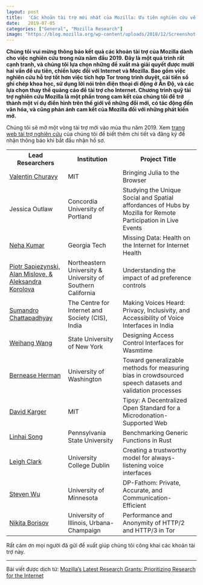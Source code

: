 ```yaml
---
layout: post
title:  'Các khoản tài trợ mới nhất của Mozilla: Ưu tiên nghiên cứu về Internet'
date:   2019-07-05
categories: ["General", "Mozilla Research"]
image: "https://blog.mozilla.org/wp-content/uploads/2018/12/Screenshot-2018-12-17-19.35.47-600x330.png"
---
```


**Chúng tôi vui mừng thông báo kết quả các khoản tài trợ của Mozilla dành cho việc nghiên cứu trong nửa năm đầu 2019. Đây là một quá trình rất cạnh tranh, và chúng tôi lựa chọn những đề xuất mà giải quyết được mười hai vấn đề ưu tiên, chiến lược đối với Internet và Mozilla. Bao gồm việc nghiên cứu hỗ trợ tốt hơn việc tích hợp Tor trong trình duyệt, cải tiến sổ ghi chép khoa học, sử dụng lời nói trên điện thoại di động ở Ấn Độ, và các lựa chọn thay thế quảng cáo để tài trợ cho Internet. Chương trình quỹ tài trợ nghiên cứu Mozilla là một phần trong cam kết của chúng tôi để trở thành một ví dụ điển hình trên thế giới về những đổi mới, có tác động đến văn hóa, và cũng phản ánh cam kết của Mozilla đối với những phát kiến mở.**

Chúng tôi sẽ mở một vòng tài trợ mới vào mùa thu năm 2019. Xem [trang web tài trợ nghiên cứu](https://research.mozilla.org/research-grants/) của chúng tôi để biết thêm chi tiết và đăng ký để nhận thông báo khi bắt đầu nhận hồ sơ.

<table class="mdl-data-table">
<tbody>
<tr>
<th class="mdl-data-table__cell--non-numeric">Lead Researchers</th>
<th class="mdl-data-table__cell--non-numeric">Institution</th>
<th class="mdl-data-table__cell--non-numeric">Project Title</th>
</tr>
<tr>
<td class="mdl-data-table__cell--non-numeric">
        <a href="https://julia.mit.edu/">Valentin Churavy</a>
      </td>
<td class="mdl-data-table__cell--non-numeric">MIT</td>
<td class="mdl-data-table__cell--non-numeric">Bringing Julia to the Browser</td>
</tr>
<tr>
<td class="mdl-data-table__cell--non-numeric">Jessica Outlaw</td>
<td class="mdl-data-table__cell--non-numeric">Concordia University of Portland</td>
<td class="mdl-data-table__cell--non-numeric">Studying the Unique Social and Spatial affordances of Hubs by Mozilla for Remote Participation in Live Events</td>
</tr>
<tr>
<td class="mdl-data-table__cell--non-numeric">
        <a href="http://www.nehakumar.org">Neha Kumar</a>
      </td>
<td class="mdl-data-table__cell--non-numeric">Georgia Tech</td>
<td class="mdl-data-table__cell--non-numeric">Missing Data: Health on the Internet for Internet Health</td>
</tr>
<tr>
<td class="mdl-data-table__cell--non-numeric">
        <a href="https://personalization.ccs.neu.edu/">Piotr Sapiezynski, Alan Mislove, &amp; Aleksandra Korolova</a>
      </td>
<td class="mdl-data-table__cell--non-numeric">Northeastern University &amp; University of Southern California</td>
<td class="mdl-data-table__cell--non-numeric">Understanding the impact of ad preference controls</td>
</tr>
<tr>
<td class="mdl-data-table__cell--non-numeric">
        <a href="https://cis-india.org/">Sumandro Chattapadhyay</a>
      </td>
<td class="mdl-data-table__cell--non-numeric">The Centre for Internet and Society (CIS), India</td>
<td class="mdl-data-table__cell--non-numeric">Making Voices Heard: Privacy, Inclusivity, and Accessibility of Voice Interfaces in India</td>
</tr>
<tr>
<td class="mdl-data-table__cell--non-numeric">
        <a href="https://weihang-wang.github.io/">Weihang Wang</a>
      </td>
<td class="mdl-data-table__cell--non-numeric">State University of New York</td>
<td class="mdl-data-table__cell--non-numeric">Designing Access Control Interfaces for Wasmtime</td>
</tr>
<tr>
<td class="mdl-data-table__cell--non-numeric">
        <a href="http://escience.washington.edu">Bernease Herman</a>
      </td>
<td class="mdl-data-table__cell--non-numeric">University of Washington</td>
<td class="mdl-data-table__cell--non-numeric">Toward generalizable methods for measuring bias in crowdsourced speech datasets and validation processes</td>
</tr>
<tr>
<td class="mdl-data-table__cell--non-numeric">
        <a href="http://haystack.csail.mit.edu/">David Karger</a>
      </td>
<td class="mdl-data-table__cell--non-numeric">MIT</td>
<td class="mdl-data-table__cell--non-numeric">Tipsy: A Decentralized Open Standard for a Microdonation-Supported Web</td>
</tr>
<tr>
<td class="mdl-data-table__cell--non-numeric">
        <a href="https://songlh.github.io/">Linhai Song</a>
      </td>
<td class="mdl-data-table__cell--non-numeric">Pennsylvania State University</td>
<td class="mdl-data-table__cell--non-numeric">Benchmarking Generic Functions in Rust</td>
</tr>
<tr>
<td class="mdl-data-table__cell--non-numeric">
        <a href="https://www.ucd.ie/ics/">Leigh Clark</a>
      </td>
<td class="mdl-data-table__cell--non-numeric">University College Dublin</td>
<td class="mdl-data-table__cell--non-numeric">Creating a trustworthy model for always-listening voice interfaces</td>
</tr>
<tr>
<td class="mdl-data-table__cell--non-numeric">
        <a href="https://www-users.cs.umn.edu/~zsw/">Steven Wu</a>
      </td>
<td class="mdl-data-table__cell--non-numeric">University of Minnesota</td>
<td class="mdl-data-table__cell--non-numeric">DP-Fathom: Private, Accurate, and Communication-Efficient</td>
</tr>
<tr>
<td class="mdl-data-table__cell--non-numeric">
        <a href="https://hatswitch.org/~nikita/">Nikita Borisov</a>
      </td>
<td class="mdl-data-table__cell--non-numeric">University of Illinois, Urbana-Champaign</td>
<td class="mdl-data-table__cell--non-numeric">Performance and Anonymity of HTTP/2 and HTTP/3 in Tor</td>
</tr>
</tbody>
</table>


Rất cảm ơn mọi người đã gửi đề xuất giúp chúng tôi công khai các khoản tài trợ này.


----

Bài viết được dịch từ: [Mozilla’s Latest Research Grants: Prioritizing Research for the Internet](https://blog.mozilla.org/blog/2019/07/05/mozillas-latest-research-grants-prioritizing-research-for-the-internet/)